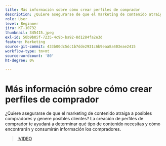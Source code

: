 ```yaml
---
title: Más información sobre cómo crear perfiles de comprador
description: ¿Quiere asegurarse de que el marketing de contenido atraiga a posibles compradores y genere posibles clientes? La creación de perfiles de comprador te ayudará a determinar qué tipo de contenido necesitas y cómo encontrarán y consumirán información los compradores.
role: User
level: Beginner
jira: KT-10732
thumbnail: 345415.jpeg
exl-id: 50b9b05f-7235-4c9b-ba92-8d1284fa2e3d
feature: Marketing
source-git-commit: 433b00dc5dc1b7dde2931c6b9eaa8a403eae2415
workflow-type: tm+mt
source-wordcount: '80'
ht-degree: 0%

---
```


# Más información sobre cómo crear perfiles de comprador

¿Quiere asegurarse de que el marketing de contenido atraiga a posibles compradores y genere posibles clientes? La creación de perfiles de comprador te ayudará a determinar qué tipo de contenido necesitas y cómo encontrarán y consumirán información los compradores.

>[!VIDEO](https://video.tv.adobe.com/v/345415/?quality=12&learn=on)
